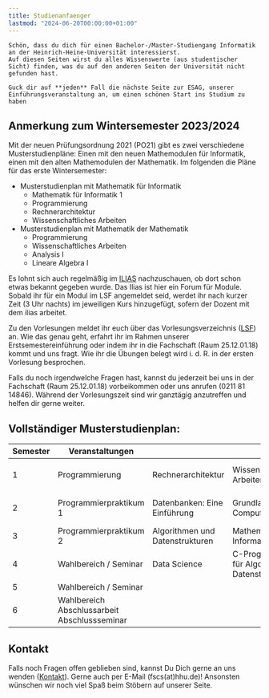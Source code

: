 ```yaml
---
title: Studienanfaenger
lastmod: "2024-06-20T00:00:00+01:00"
---
```


```ad-note
Schön, dass du dich für einen Bachelor-/Master-Studiengang Informatik an der Heinrich-Heine-Universität interessierst.
Auf diesen Seiten wirst du alles Wissenswerte (aus studentischer Sicht) finden, was du auf den anderen Seiten der Universität nicht gefunden hast.

Guck dir auf **jeden** Fall die nächste Seite zur ESAG, unserer Einführungsveranstaltung an, um einen schönen Start ins Studium zu haben
```

## Anmerkung zum Wintersemester 2023/2024

Mit der neuen Prüfungsordnung 2021 (PO21) gibt es zwei verschiedene Musterstudienpläne: Einen mit den neuen Mathemodulen für Informatik, einen mit den alten Mathemodulen der Mathematik.
Im folgenden die Pläne für das erste Wintersemester:

- Musterstudienplan mit Mathematik für Informatik
  - Mathematik für Informatik 1
  - Programmierung
  - Rechnerarchitektur
  - Wissenschaftliches Arbeiten
- Musterstudienplan mit Mathematik der Mathematik
  - Programmierung
  - Wissenschaftliches Arbeiten
  - Analysis I
  - Lineare Algebra I

Es lohnt sich auch regelmäßig im [ILIAS](https://ilias.hhu.de) nachzuschauen, ob dort schon etwas bekannt gegeben wurde.
Das Ilias ist hier ein Forum für Module. Sobald ihr für ein Modul im LSF angemeldet seid, werdet ihr nach kurzer Zeit (3 Uhr nachts) im jeweiligen Kurs hinzugefügt, sofern der Dozent mit dem ilias arbeitet.

Zu den Vorlesungen meldet ihr euch über das Vorlesungsverzeichnis ([LSF](https://lsf.hhu.de)) an.
Wie das genau geht, erfahrt ihr im Rahmen unserer Erstsemestereinführung oder indem ihr in die Fachschaft (Raum 25.12.01.18) kommt und uns fragt.
Wie ihr die Übungen belegt wird i. d. R. in der ersten Vorlesung besprochen.

Falls du noch irgendwelche Fragen hast, kannst du jederzeit bei uns in der Fachschaft (Raum 25.12.01.18) vorbeikommen oder uns anrufen (0211 81 14846).
Während der Vorlesungszeit sind wir ganztägig anzutreffen und helfen dir gerne weiter.

## Vollständiger Musterstudienplan:

| Semester | Veranstaltungen                              |                                 |                                                       |                             |
| -------- | -------------------------------------------- | ------------------------------- | ----------------------------------------------------- | --------------------------- |
| 1        | Programmierung                               | Rechnerarchitektur              | Wissenschaftlichs Arbeiten                            | Mathematik für Informatik 1 |
| 2        | Programmierpraktikum 1                       | Datenbanken: Eine Einführung    | Grundlagen der Computernetzwerke                      | Mathematik für Informatik 2 |
| 3        | Programmierpraktikum 2                       | Algorithmen und Datenstrukturen | Mathematik für Informatik 3                           |
| 4        | Wahlbereich / Seminar                        | Data Science                    | C-Programmierung für Algorithmen und Daten­strukturen | Theoretische Informatik     |
| 5        | Wahlbereich / Seminar                        |
| 6        | Wahlbereich Abschlussarbeit Abschlussseminar |

## Kontakt

Falls noch Fragen offen geblieben sind, kannst Du Dich gerne an uns wenden ([Kontakt](./kontakt.en.md)). Gerne auch per E-Mail (fscs(at)hhu.de)! Ansonsten wünschen wir noch viel Spaß beim Stöbern auf unserer Seite.
